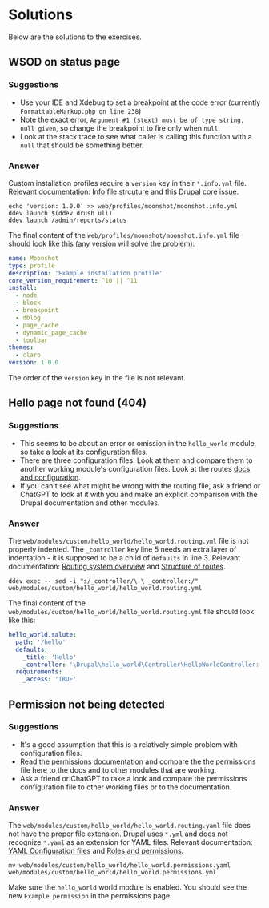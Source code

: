 # Solutions

Below are the solutions to the exercises.


## WSOD on status page

### Suggestions

* Use your IDE and Xdebug to set a breakpoint at the code error (currently `FormattableMarkup.php on line 238`)
* Note the exact error, `Argument #1 ($text) must be of type string, null given`, so change the breakpoint to fire only when `null`.
* Look at the stack trace to see what caller is calling this function with a `null` that should be something better.

### Answer

Custom installation profiles require a `version` key in their `*.info.yml` file. Relevant documentation: [Info file strcuture](https://www.drupal.org/docs/develop/creating-modules/let-drupal-know-about-your-module-with-an-infoyml-file) and this [Drupal core issue](https://www.drupal.org/project/drupal/issues/3270892).

```
echo 'version: 1.0.0' >> web/profiles/moonshot/moonshot.info.yml
ddev launch $(ddev drush uli)
ddev launch /admin/reports/status
```

The final content of the `web/profiles/moonshot/moonshot.info.yml` file should look like this (any version will solve the problem):

```yaml
name: Moonshot
type: profile
description: 'Example installation profile'
core_version_requirement: ^10 || ^11
install:
  - node
  - block
  - breakpoint
  - dblog
  - page_cache
  - dynamic_page_cache
  - toolbar
themes:
  - claro
version: 1.0.0
```

The order of the `version` key in the file is not relevant.


## Hello page not found (404)

### Suggestions

* This seems to be about an error or omission in the `hello_world` module, so take a look at its configuration files.
* There are three configuration files. Look at them and compare them to another working module's configuration files. Look at the routes [docs and configuration](https://www.drupal.org/docs/drupal-apis/routing-system/structure-of-routes).
* If you can't see what might be wrong with the routing file, ask a friend or ChatGPT to look at it with you and make an explicit comparison with the Drupal documentation and other modules.

### Answer

The `web/modules/custom/hello_world/hello_world.routing.yml` file is not properly indented. The `_controller` key line 5 needs an extra layer of indentation - it is supposed to be a child of `defaults` in line 3. Relevant documentation: [Routing system overview](https://www.drupal.org/docs/drupal-apis/routing-system/routing-system-overview) and [Structure of routes](https://www.drupal.org/docs/drupal-apis/routing-system/structure-of-routes).

```
ddev exec -- sed -i "s/_controller/\ \ _controller:/" web/modules/custom/hello_world/hello_world.routing.yml
```

The final content of the `web/modules/custom/hello_world/hello_world.routing.yml` file should look like this:

```yaml
hello_world.salute:
  path: '/hello'
  defaults:
    _title: 'Hello'
    _controller: '\Drupal\hello_world\Controller\HelloWorldController::salute'
  requirements:
    _access: 'TRUE'
```

## Permission not being detected

### Suggestions

* It's a good assumption that this is a relatively simple problem with configuration files.
* Read the [permissions documentation](https://www.drupal.org/docs/roles-and-permissions) and compare the the permissions file here to the docs and to other modules that are working.
* Ask a friend or ChatGPT to take a look and compare the permissions configuration file to other working files or to the documentation.

### Answer

The `web/modules/custom/hello_world/hello_world.routing.yaml` file does not have the proper file extension. Drupal uses `*.yml` and does not recognize `*.yaml` as an extension for YAML files. Relevant documentation: [YAML Configuration files](https://www.drupal.org/docs/develop/coding-standards/configuration-file-coding-standards) and [Roles and permissions](https://www.drupal.org/docs/roles-and-permissions).

```
mv web/modules/custom/hello_world/hello_world.permissions.yaml web/modules/custom/hello_world/hello_world.permissions.yml
```

Make sure the `hello_world` world module is enabled. You should see the new `Example permission` in the permissions page.

